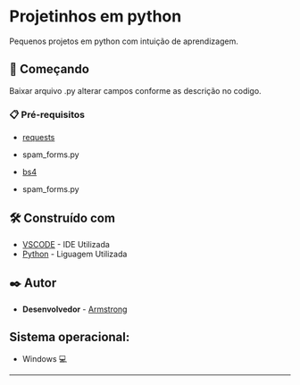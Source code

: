# Projetinhos em python

Pequenos projetos em python com intuição de aprendizagem.

## 🚀 Começando

Baixar arquivo .py alterar campos conforme as descrição no codigo.

### 📋 Pré-requisitos

* [requests](https://pypi.org/project/requests/) 
- spam_forms.py

* [bs4](https://pypi.org/project/beautifulsoup4/) 
- spam_forms.py

## 🛠️ Construído com

* [VSCODE](https://code.visualstudio.com/) - IDE Utilizada
* [Python](https://maven.apache.org/) - Liguagem Utilizada

## ✒️ Autor

* **Desenvolvedor** - [Armstrong](https://github.com/armsshenry)

## Sistema operacional: 
* Windows 💻

---
